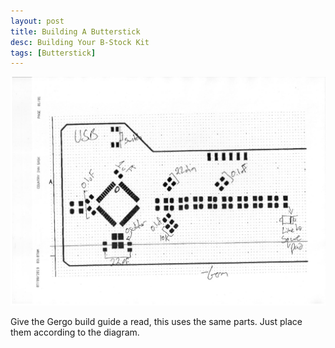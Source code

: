 ```yaml
---
layout: post
title: Building A Butterstick
desc: Building Your B-Stock Kit
tags: [Butterstick]
---
```


![fax](/img/butterstick/build.jpg)

Give the Gergo build guide a read, this uses the same parts. Just place them according to the diagram.
